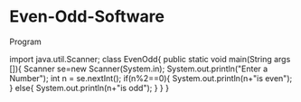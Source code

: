 # Even-Odd-Software
Program

import java.util.Scanner;
class EvenOdd{
  public static void main(String args []){
  Scanner se=new Scanner(System.in);
  System.out.println("Enter a Number");
  int n = se.nextInt();
  if(n%2==0){
  System.out.println(n+"is even");
  }
  else{
  System.out.println(n+"is odd");
      }
  }
}

